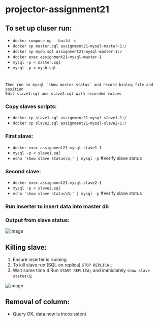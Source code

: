 # projector-assignment21

## To set up cluser run:
 - `docker-compose up --build -d`
 - `docker cp master.sql assignment21-mysql-master-1:/`
 - `docker cp mydb.sql assignment21-mysql-master-1:/`
 - `docker exec assignment21-mysql-master-1`
 - `mysql -p < master.sql`
 - `mysql -p < mysb.sql`
 #
    Then run in mysql `show master status` and record binlog file and position
    Edit slave1.sql and slave2.sql with recorded values
 
 ### Copy slaves scripts:
 - `docker cp slave1.sql assignment21-mysql-slave1-1:/`
 - `docker cp slave2.sql assignment21-mysql-slave2-1:/`
 
 ### First slave:
 - `docker exec assignment21-mysql-slave1-1`
 - `mysql -p < slave1.sql`
 - `echo 'show slave status\G;' | mysql -p`    #Verify slave status
 
 ### Second slave:
 - `docker exec assignment21-mysql-slave2-1`
 - `mysql -p < slave2.sql`
 - `echo 'show slave status\G;' | mysql -p`    #Verify slave status
 
 ### Run inserter to insert data into master db
 
 
 ### Output from slave status:
 ![image](https://user-images.githubusercontent.com/44341837/236875825-8da3803e-6ba4-4c13-925d-ddc3242f8890.png)

 
 ## Killing slave:
   1. Ensure inserter is running 
   2. To kill slave run (SQL on replica) `STOP REPLICA;`;
   3. Wait some time 
   4 Run `START REPLICA;` and immidiately `show slave status\G`;
   
 ![image](https://user-images.githubusercontent.com/44341837/236877855-18623ada-e248-4719-823a-9eaf288c3ac0.png)

## Removal of column:
   - Query OK, data now is incosisstent


